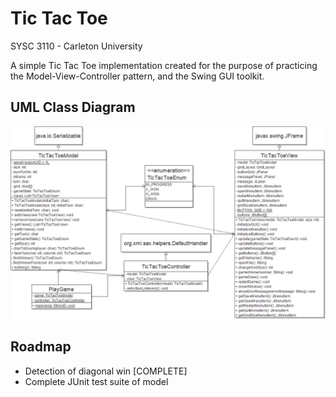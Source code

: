 # Tic Tac Toe

SYSC 3110 - Carleton University

A simple Tic Tac Toe implementation created for the purpose of practicing the Model-View-Controller pattern, and the Swing GUI toolkit. 

## UML Class Diagram

![Tic Tac Toe class diagram](TicTacToe_ClassDiagram.png)

## Roadmap

- Detection of diagonal win [COMPLETE]
- Complete JUnit test suite of model